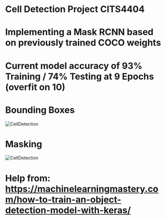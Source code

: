 # Cell Detection Project CITS4404
# Implementing a Mask RCNN based on previously trained COCO weights
# Current model accuracy of 93% Training / 74% Testing at 9 Epochs (overfit on 10)
# Bounding Boxes
![CellDetection](https://github.com/timtimtam/cell-detection/blob/master/bounding_boxes.png)
# Masking 
![CellDetection](https://github.com/timtimtam/cell-detection/blob/master/cell_masking_large.png)
# Help from: https://machinelearningmastery.com/how-to-train-an-object-detection-model-with-keras/
